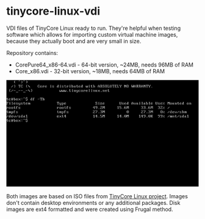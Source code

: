 # tinycore-linux-vdi
VDI files of TinyCore Linux ready to run. They're helpful when testing software which allows for importing custom virtual machine images, because they actually boot and are very small in size.

Repository contains:
- CorePure64_x86-64.vdi - 64-bit version, ~24MB, needs 96MB of RAM
- Core_x86.vdi - 32-bit version, ~18MB, needs 64MB of RAM

![screenshot](https://github.com/adamczi/tinycore-linux-vdi/blob/master/screenshot_x86.png "Screenshot of x86 version")

Both images are based on ISO files from [TinyCore Linux project](http://www.tinycorelinux.net/). Images don't contain desktop environments or any additional packages. Disk images are ext4 formatted and were created using Frugal method.

